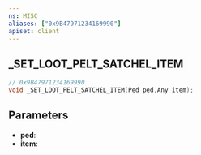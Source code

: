 ```yaml
---
ns: MISC
aliases: ["0x9B47971234169990"]
apiset: client
---
```

## _SET_LOOT_PELT_SATCHEL_ITEM

```c
// 0x9B47971234169990
void _SET_LOOT_PELT_SATCHEL_ITEM(Ped ped,Any item);
```


## Parameters
* **ped**:
* **item**: